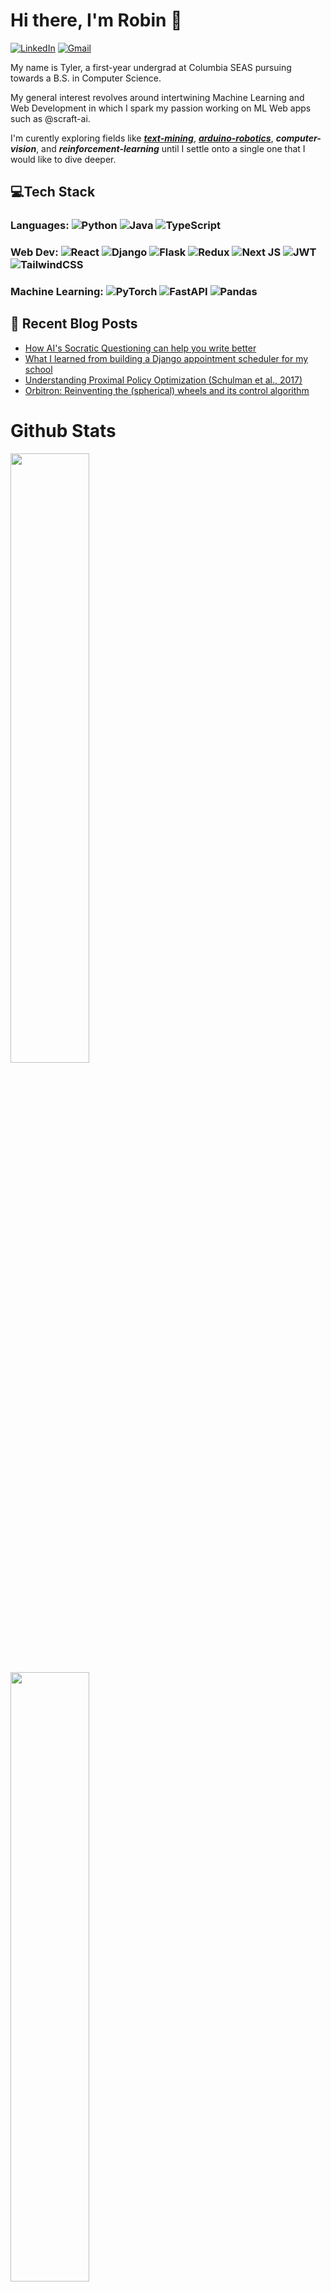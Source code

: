 # **Hi there, I'm Robin 👋**   
  
[![LinkedIn](https://img.shields.io/badge/LinkedIn-robinlee02-informational?style=flat-square&logo=linkedin&logoColor=white)](https://www.linkedin.com/in/robinlee02/)
[![Gmail](https://img.shields.io/badge/Email-sl5035@columbia.edu-informational?style=flat-square&color=EA4335&logo=gmail&logoColor=white)](mailto:sl5035@columbia.edu?subject=Hey!)

  
</div>

My name is Tyler, a first-year undergrad at Columbia SEAS pursuing towards a B.S. in Computer Science.

My general interest revolves around intertwining Machine Learning and Web Development in which I spark my passion working on ML Web apps such as @scraft-ai.

I'm curently exploring fields like [***text-mining***](https://scraft.ai/), [***arduino-robotics***](https://www.youtube.com/watch?v=WXjisSnfGTI&ab_channel=TylerKim), ***computer-vision***, and ***reinforcement-learning*** until I settle onto a single one that I would like to dive deeper.

 
## 💻Tech Stack

### Languages:  ![Python](https://img.shields.io/badge/python-3670A0?style=for-the-badge&logo=python&logoColor=ffdd54) ![Java](https://img.shields.io/badge/java-%23ED8B00.svg?style=for-the-badge&logo=java&logoColor=white) ![TypeScript](https://img.shields.io/badge/typescript-%23007ACC.svg?style=for-the-badge&logo=typescript&logoColor=white) 
  

### Web Dev:  ![React](https://img.shields.io/badge/react-%2320232a.svg?style=for-the-badge&logo=react&logoColor=%2361DAFB) ![Django](https://img.shields.io/badge/django-%23092E20.svg?style=for-the-badge&logo=django&logoColor=white) ![Flask](https://img.shields.io/badge/flask-%23000.svg?style=for-the-badge&logo=flask&logoColor=white) ![Redux](https://img.shields.io/badge/redux-%23593d88.svg?style=for-the-badge&logo=redux&logoColor=white) ![Next JS](https://img.shields.io/badge/Next.js-black?style=for-the-badge&logo=next.js&logoColor=white) ![JWT](https://img.shields.io/badge/JWT-black?style=for-the-badge&logo=JSON%20web%20tokens) ![TailwindCSS](https://img.shields.io/badge/tailwindcss-%2338B2AC.svg?style=for-the-badge&logo=tailwind-css&logoColor=white)

### Machine Learning: ![PyTorch](https://img.shields.io/badge/PyTorch-%23EE4C2C.svg?style=for-the-badge&logo=PyTorch&logoColor=white) ![FastAPI](https://img.shields.io/badge/FastAPI-005571?style=for-the-badge&logo=fastapi) ![Pandas](https://img.shields.io/badge/pandas-%23150458.svg?style=for-the-badge&logo=pandas&logoColor=white)

## 📕 Recent Blog Posts
- [How AI's Socratic Questioning can help you write better](https://blog.tylertaewook.com/post/ai-socratic-questioning)
- [What I learned from building a Django appointment scheduler for my school](https://blog.tylertaewook.com/post/tutor-scheduler-django)
- [Understanding Proximal Policy Optimization (Schulman et al., 2017)](https://blog.tylertaewook.com/post/proximal-policy-optimization)
- [Orbitron: Reinventing the (spherical) wheels and its control algorithm](https://blog.tylertaewook.com/post/project-orbitron)



# Github Stats
<img src="https://github-readme-stats.vercel.app/api?username=sl5035&show_icons=true&theme=tokyonight" align="left" style="width: 50%" />
<img src="https://github-readme-stats.vercel.app/api/top-langs/?username=sl5035" align="left" style="width: 50%" />


